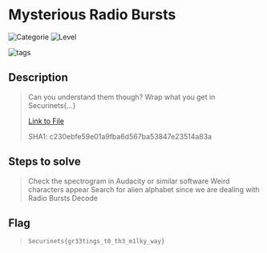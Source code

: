 # Mysterious Radio Bursts
![Categorie](https://img.shields.io/badge/Category-Digtal%20Forensics-red?style=for-the-badge) ![Level](https://img.shields.io/badge/Difficulty-Easy-green?style=for-the-badge)

![tags](https://img.shields.io/badge/Tag-Audio-blue)

## Description
> Can you understand them though?
> Wrap what you get in Securinets{...}
> 
> [Link to File](https://drive.google.com/file/d/187hGzA7HGuQsr5gAbWKtpaLbZzhMFDlY/view?usp=sharing)
>
> SHA1: c230ebfe59e01a9fba6d567ba53847e23514a83a

## Steps to solve
> Check the spectrogram in Audacity or similar software
> Weird characters appear
> Search for alien alphabet since we are dealing with Radio Bursts
> Decode

## Flag
> `Securinets{gr33tings_t0_th3_m1lky_way}`
